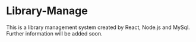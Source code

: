 #  Library-Manage
This is a library management system created by React, Node.js and MySql.
Further information will be added soon.